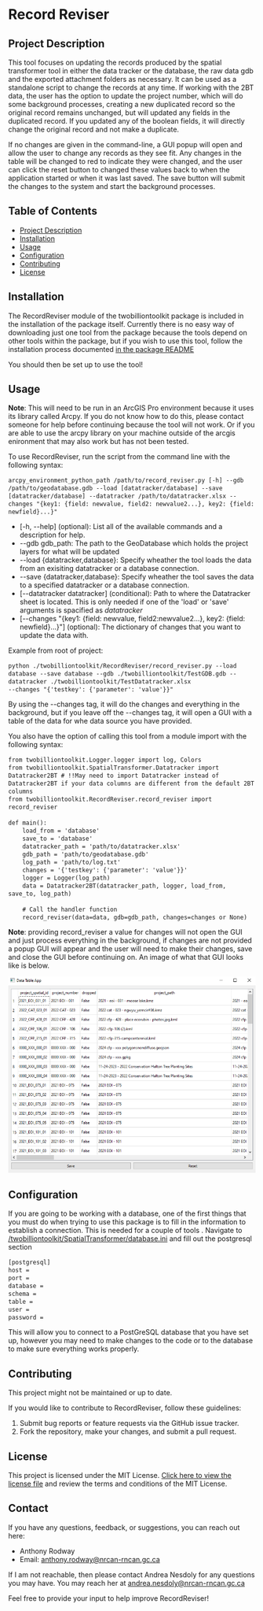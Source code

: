 # Record Reviser

## Project Description

This tool focuses on updating the records produced by the spatial transformer tool in either the data tracker or the database, the raw data gdb and the exported attachment folders as necessary. It can be used as a standalone script to change the records at any time. If working with the 2BT data, the user has the option to update the project number, which will do some background processes, creating a new duplicated record so the original record remains unchanged, but will updated any fields in the duplicated record. If you updated any of the boolean fields, it will directly change the original record and not make a duplicate. 

If no changes are given in the command-line, a GUI popup will open and allow the user to change any records as they see fit. Any changes in the table will be changed to red to indicate they were changed, and the user can click the reset button to changed these values back to when the application started or when it was last saved. The save button will submit the changes to the system and start the background processes.


## Table of Contents

- [Project Description](#project-description)
- [Installation](#installation)
- [Usage](#usage)
- [Configuration](#configuration)
- [Contributing](#contributing)
- [License](#license)

## Installation

The RecordReviser module of the twobilliontoolkit package is included in the installation of the package itself. Currently there is no easy way of downloading just one tool from the package because the tools depend on other tools within the package, but if you wish to use this tool, follow the installation process documented [in the package README](../../README.md)

You should then be set up to use the tool!

## Usage

**Note**: This will need to be run in an ArcGIS Pro environment because it uses its library called Arcpy. If you do not know how to do this, please contact someone for help before continuing because the tool will not work. Or if you are able to use the arcpy library on your machine outside of the arcgis enironment that may also work but has not been tested.

To use RecordReviser, run the script from the command line with the following syntax:
```
arcpy_environment_python_path /path/to/record_reviser.py [-h] --gdb /path/to/geodatabase.gdb --load [datatracker/database] --save [datatracker/database] --datatracker /path/to/datatracker.xlsx --changes "{key1: {field: newvalue, field2: newvalue2...}, key2: {field: newfield}...}"
```
- [-h, --help] (optional): List all of the available commands and a description for help.
- --gdb gdb_path: The path to the GeoDatabase which holds the project layers for what will be updated 
- --load {datatracker,database}: Specify wheather the tool loads the data from an exisiting datatracker or a database connection. 
- --save {datatracker,database}: Specify wheather the tool saves the data to a specified datatracker or a database connection. 
- [--datatracker datatracker] (conditional): Path to where the Datatracker sheet is located. This is only needed if one of the 'load' or 'save' arguments is spacified as *datatracker*
- [--changes "{key1: {field: newvalue, field2:newvalue2...}, key2: {field: newfield}...}"] (optional): The dictionary of changes that you want to update the data with.

Example from root of project:
```
python ./twobilliontoolkit/RecordReviser/record_reviser.py --load database --save database --gdb ./twobilliontoolkit/TestGDB.gdb --datatracker ./twobilliontoolkit/TestDatatracker.xlsx 
--changes "{'testkey': {'parameter': 'value'}}"
```

By using the --changes tag, it will do the changes and everything in the background, but if you leave off the --changes tag, it will open a GUI with a table of the data for whe data source you have provided.

You also have the option of calling this tool from a module import with the following syntax:
```
from twobilliontoolkit.Logger.logger import log, Colors
from twobilliontoolkit.SpatialTransformer.Datatracker import Datatracker2BT # !!May need to import Datatracker instead of Datatracker2BT if your data columns are different from the default 2BT columns
from twobilliontoolkit.RecordReviser.record_reviser import record_reviser

def main():
    load_from = 'database'
    save_to = 'database'
    datatracker_path = 'path/to/datatracker.xlsx'
    gdb_path = 'path/to/geodatabase.gdb'
    log_path = 'path/to/log.txt'
    changes = '{'testkey': {'parameter': 'value'}}'
    logger = Logger(log_path)
    data = Datatracker2BT(datatracker_path, logger, load_from, save_to, log_path)
    
    # Call the handler function
    record_reviser(data=data, gdb=gdb_path, changes=changes or None)
```
**Note**: providing record_reviser a value for changes will not open the GUI and just process everything in the background, if changes are not provided a popup GUI will appear and the user will need to make their changes, save and close the GUI before continuing on. An image of what that GUI looks like is below.

![Record Reviser GUI](../../images/record_reviser.png)

## Configuration

If you are going to be working with a database, one of the first things that you must do when trying to use this package is to fill in the information to establish a connection. This is needed for a couple of tools . Navigate to [/twobilliontoolkit/SpatialTransformer/database.ini](/twobilliontoolkit/SpatialTransformer/database.ini) and fill out the postgresql section

```
[postgresql]
host = 
port = 
database = 
schema = 
table = 
user = 
password = 
```
This will allow you to connect to a PostGreSQL database that you have set up, however you may need to make changes to the code or to the database to make sure everything works properly.

## Contributing

This project might not be maintained or up to date.

If you would like to contribute to RecordReviser, follow these guidelines:

1. Submit bug reports or feature requests via the GitHub issue tracker.
2. Fork the repository, make your changes, and submit a pull request.

## License

This project is licensed under the MIT License. [Click here to view the license file](../../LICENSE) and review the terms and conditions of the MIT License.

## Contact

If you have any questions, feedback, or suggestions, you can reach out here:

- Anthony Rodway
- Email: anthony.rodway@nrcan-rncan.gc.ca

If I am not reachable, then please contact Andrea Nesdoly for any questions you may have. You may reach her at andrea.nesdoly@nrcan-rncan.gc.ca

Feel free to provide your input to help improve RecordReviser!